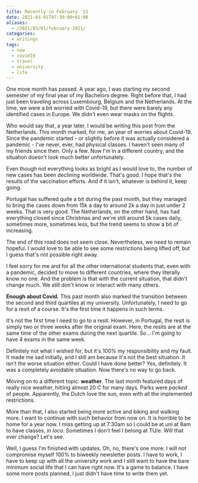 ```yaml
---
title: Recently in February '21
date: 2021-03-01T07:30:00+01:00
aliases:
  - /2021/03/01/february-2021/
categories:
  - writings
tags:
  - now
  - covid19
  - travel
  - university
  - life
---
```


One more month has passed. A year ago, I was starting my second semester of my final year of my Bachelors degree. Right before that, I had just been traveling across Luxembourg, Belgium and the Netherlands. At the time, we were a bit worried with Covid-19, but there were barely any identified cases in Europe. We didn't even wear masks on the flights.

<!--more-->

Who would say that, a year later, I would be writing this post from the Netherlands. This month marked, for me, an year of worries about Covid-19. Since the pandemic started - or slightly before it was actually considered a pandemic - I've never, ever, had physical classes. I haven't seen many of my friends since then. Only a few. Now I'm in a different country, and the situation doesn't look much better unfortunately.

Even though not everything looks as bright as I would love to, the number of new cases has been declining worldwide. That's good. I hope that's the results of the vaccination efforts. And if it isn't, whatever is behind it, keep going.

Portugal has suffered quite a bit during the past month, but they managed to bring the cases down from 15k a day to around 2k a day in just under 2 weeks. That is very good. The Netherlands, on the other hand, has had everything closed since Christmas and we're still around 5k cases daily, sometimes more, sometimes less, but the trend seems to show a bit of increasing.

The end of this road does not seem close. Nevertheless, we need to remain hopeful. I would love to be able to see some restrictions being lifted off, but I guess that's not possible right away.

I feel sorry for me and for all the other international students that, even with a pandemic, decided to move to different countries, where they literally know no one. And the problem is that with the current situation, that didn't change much. We still don't know or interact with many others.

**Enough about Covid.** This past month also marked the transition between the second and third quartiles at my university. Unfortunately, I need to go for a resit of a course. It's the first time it happens in such terms.

It's not the first time I need to go to a resit. However, in Portugal, the resit is simply two or three weeks after the original exam. Here, the resits are at the same time of the other exams during the next quartile. So... I'm going to have 4 exams in the same week.

Definitely not what I wished for, but it's 100% my responsibility and my fault. It made me sad initially, and I still am because it's not the best situation. It isn't the worse situation either. Could I have done better? Yes, definitely. It was a completely avoidable situation. Now there's no way to go back.

Moving on to a different topic: **weather**. The last month featured days of really nice weather, hitting almost 20 C for many days. Parks were *packed* of people. Apparently, the Dutch love the sun, even with all the implemented restrictions.

More than that, I also started being more active and biking and walking more. I want to continue with such behavior from now on. It is horrible to be home for a year now. I miss getting up at 7:30am so I could be at uni at 8am to have classes, *in loco*. Sometimes I don't feel I belong at TU/e. Will that ever change? Let's see.

Well, I guess I'm finished with updates. Oh, no, there's one more: I will not compromise myself 100% to biweekly newsletter posts. I have to work, I have to keep up with all the university work and I still want to have the bare minimum social life that I can have right now. It's a game to balance. I have some more posts planned, I just didn't have time to write them yet.
